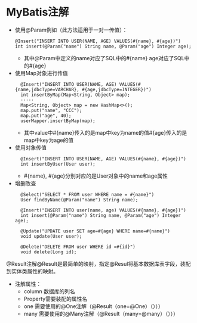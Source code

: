 MyBatis注解
=
* 使用@Param例如（此方法适用于一对一传值）：
  ```
  @Insert("INSERT INTO USER(NAME, AGE) VALUES(#{name}, #{age})")
  int insert(@Param("name") String name, @Param("age") Integer age);
  ```
  * 其中@Param中定义的name对应了SQL中的#{name}  age对应了SQL中的#{age}
* 使用Map对象进行传值
  ```
    @Insert("INSERT INTO USER(NAME, AGE) VALUES(#{name,jdbcType=VARCHAR}, #{age,jdbcType=INTEGER})")
    int insertByMap(Map<String, Object> map);
    ·····
    Map<String, Object> map = new HashMap<>();
    map.put("name", "CCC");
    map.put("age", 40);
    userMapper.insertByMap(map);
  ```
  * 其中value中#{name}传入的是map中key为name的值#{age}传入的是map中key为age的值
* 使用对象传值
  ```
    @Insert("INSERT INTO USER(NAME, AGE) VALUES(#{name}, #{age})")
    int insertByUser(User user);
  ```
  * #{name}, #{age}分别对应的是User对象中的name和age属性
* 增删改查
  ```
    @Select("SELECT * FROM user WHERE name = #{name}")
    User findByName(@Param("name") String name);

    @Insert("INSERT INTO user(name, age) VALUES(#{name}, #{age})")
    int insert(@Param("name") String name, @Param("age") Integer age);

    @Update("UPDATE user SET age=#{age} WHERE name=#{name}")
    void update(User user);

    @Delete("DELETE FROM user WHERE id =#{id}")
    void delete(Long id);
  ```
@Result注解@Result是最简单的映射，指定@Resul将基本数据库表字段，装配到实体类属性的映射。
  * 注解属性：
    * column 数据库的列名
    * Property需要装配的属性名
    * one  需要使用的@One注解（@Result（one=@One）（）））
    * many  需要使用的@Many注解（@Result（many=@many）（）））
  
    
